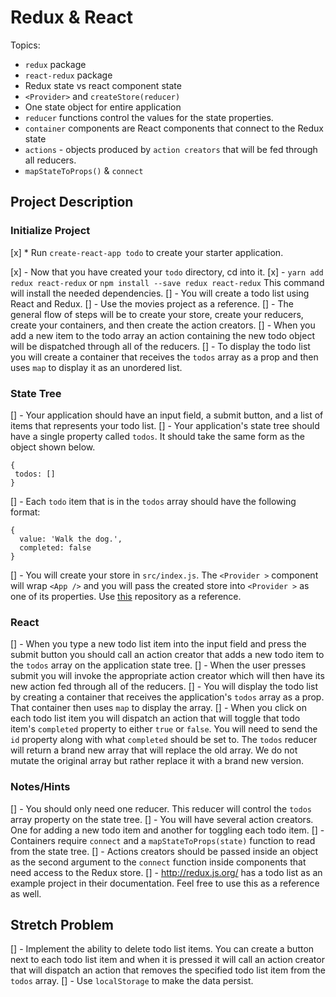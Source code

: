 # Redux & React

Topics:

- `redux` package
- `react-redux` package
- Redux state vs react component state
- `<Provider>` and `createStore(reducer)`
- One state object for entire application
- `reducer` functions control the values for the state properties.
- `container` components are React components that connect to the Redux state
- `actions` - objects produced by `action creators` that will be fed through all reducers.
- `mapStateToProps()` & `connect`

## Project Description

### Initialize Project

[x] \* Run `create-react-app todo` to create your starter application.

[x] - Now that you have created your `todo` directory, cd into it.
[x] - `yarn add redux react-redux` or `npm install --save redux react-redux` This command will install the needed dependencies.
[] - You will create a todo list using React and Redux.
[] - Use the movies project as a reference.
[] - The general flow of steps will be to create your store, create your reducers, create your containers, and then create the action creators.
[] - When you add a new item to the todo array an action containing the new todo object will be dispatched through all of the reducers.
[] - To display the todo list you will create a container that receives the `todos` array as a prop and then uses `map` to display it as an unordered list.

### State Tree

[] - Your application should have an input field, a submit button, and a list of items that represents your todo list.
[] - Your application's state tree should have a single property called `todos`. It should take the same form as the object shown below.

```
{
 todos: []
}
```

[] - Each `todo` item that is in the `todos` array should have the following format:

```
{
  value: 'Walk the dog.',
  completed: false
}
```

[] - You will create your store in `src/index.js`. The `<Provider >` component will wrap `<App />` and you will pass the created store into `<Provider >` as one of its properties. Use [this](https://github.com/SunJieMing/redux-example-movies) repository as a reference.

### React

[] - When you type a new todo list item into the input field and press the submit button you should call an action creator that adds a new todo item to the `todos` array on the application state tree.
[] - When the user presses submit you will invoke the appropriate action creator which will then have its new action fed through all of the reducers.
[] - You will display the todo list by creating a container that receives the application's `todos` array as a prop. That container then uses `map` to display the array.
[] - When you click on each todo list item you will dispatch an action that will toggle that todo item's `completed` property to either `true` or `false`. You will need to send the `id` property along with what `completed` should be set to. The `todos` reducer will return a brand new array that will replace the old array. We do not mutate the original array but rather replace it with a brand new version.

### Notes/Hints

[] - You should only need one reducer. This reducer will control the `todos` array property on the state tree.
[] - You will have several action creators. One for adding a new todo item and another for toggling each todo item.
[] - Containers require `connect` and a `mapStateToProps(state)` function to read from the state tree.
[] - Actions creators should be passed inside an object as the second argument to the `connect` function inside components that need access to the Redux store.
[] - http://redux.js.org/ has a todo list as an example project in their documentation. Feel free to use this as a reference as well.

## Stretch Problem

[] - Implement the ability to delete todo list items. You can create a button next to each todo list item and when it is pressed it will call an action creator that will dispatch an action that removes the specified todo list item from the `todos` array.
[] - Use `localStorage` to make the data persist.
